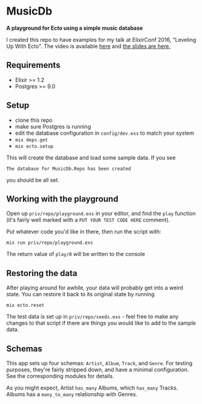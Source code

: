 # MusicDb

**A playground for Ecto using a simple music database**

I created this repo to have examples for my talk at ElixirConf 2016, "Leveling Up With Ecto". The video is available [here](https://www.youtube.com/watch?v=QE7bpqpDoKo) and [the slides are here.](https://drive.google.com/open?id=0B3_AFNqIYFlHc1NOZ1p6QjlHUkk)

## Requirements
  * Elixir >= 1.2
  * Postgres >= 9.0

## Setup
  * clone this repo
  * make sure Postgres is running
  * edit the database configuration in `config/dev.exs` to match your system
  * `mix deps.get`
  * `mix ecto.setup`

This will create the database and load some sample data. If you see
```
The database for MusicDb.Repo has been created
```
you should be all set.

## Working with the playground

Open up `priv/repo/playground.exs` in your editor, and find the `play` function (it's fairly well marked with a `PUT YOUR TEST CODE HERE` comment).

Put whatever code you'd like in there, then run the script with:
```
mix run priv/repo/playground.exs
```
The return value of `play/0` will be written to the console

## Restoring the data

After playing around for awhile, your data will probably get into a weird state. You can restore it back to its original state by running
```
mix ecto.reset
```
The test data is set up in `priv/repo/seeds.exs` - feel free to make any changes to that script if there are things you would like to add to the sample data.

## Schemas

This app sets up four schemas: `Artist`, `Album`, `Track`, and `Genre`. For testing purposes, they're fairly stripped down, and have a minimal configuration. See the corresponding modules for details.

As you might expect, Artist `has_many` Albums, which `has_many` Tracks. Albums has a `many_to_many` relationship with Genres.




